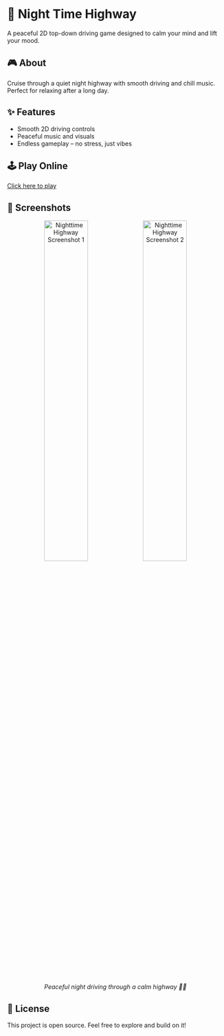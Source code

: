 # 🌙 Night Time Highway

A peaceful 2D top-down driving game designed to calm your mind and lift your mood.

## 🎮 About
Cruise through a quiet night highway with smooth driving and chill music. Perfect for relaxing after a long day.

## ✨ Features
- Smooth 2D driving controls
- Peaceful music and visuals
- Endless gameplay – no stress, just vibes

## 🕹️ Play Online
[Click here to play](https://szg-zone.github.io/NightTime-Highway/)

## 📸 Screenshots
<p align="center">
  <img src="https://github.com/szg-zone/NightTime-Highway/releases/download/v1.0/Nighttime.Highway.png" alt="Nighttime Highway Screenshot 1" width="45%" />
  <img src="https://github.com/szg-zone/NightTime-Highway/releases/download/v1.0/Highway-1.PNG" alt="Nighttime Highway Screenshot 2" width="45%" />
</p>
<p align="center"><i>Peaceful night driving through a calm highway 🌌🚗</i></p>

## 📄 License
This project is open source. Feel free to explore and build on it!
